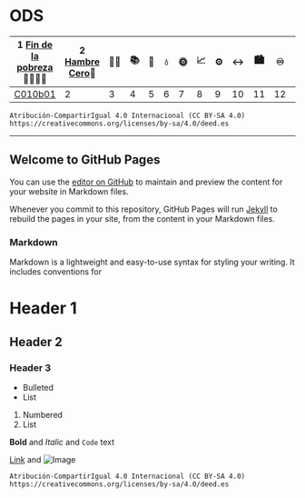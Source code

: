 # ODS

|**1** [Fin de la pobreza](ODS/1.md):family_man_woman_girl_boy:|**2** [Hambre Cero](ODS/2.md):stew:|:health_worker:|:books:|:busts_in_silhouette:|:droplet:|:sun_with_face:|:chart_with_upwards_trend:|:gear:|:left_right_arrow:|:cityscape:|:infinity:|:earth_americas:|:fish:|:deciduous_tree:|:dove:|:atom_symbol:|
|------------ | -------------|------------ |------------ | -------------|------------ |------------ | -------------|------------ |------------ | -------------|------------ |------------ | -------------|------------ |------------ | -------------|
|[C010b01](https://smartcitiescommunity.github.io/CivikBooks/ODS/1.html#C010b01)|2|3|4|5|6|7|8|9|10|11|12|13|14|15|16|17|



```Atribución-CompartirIgual 4.0 Internacional (CC BY-SA 4.0) https://creativecommons.org/licenses/by-sa/4.0/deed.es```

---------

## Welcome to GitHub Pages

You can use the [editor on GitHub](https://github.com/smartcitiescommunity/CivikBooks/edit/main/docs/index.md) to maintain and preview the content for your website in Markdown files.

Whenever you commit to this repository, GitHub Pages will run [Jekyll](https://jekyllrb.com/) to rebuild the pages in your site, from the content in your Markdown files.



### Markdown

Markdown is a lightweight and easy-to-use syntax for styling your writing. It includes conventions for




# Header 1
## Header 2
### Header 3

- Bulleted
- List

1. Numbered
2. List

**Bold** and _Italic_ and `Code` text

[Link](url) and ![Image](src)

```Atribución-CompartirIgual 4.0 Internacional (CC BY-SA 4.0) https://creativecommons.org/licenses/by-sa/4.0/deed.es```
```Villa, Juan F., (1 de mayo de 2021). CivikBook - Plantilla para CivikBooks. Github. Recuperado el 1 de Mayo de 2021 https://github.com/smartcitiescommunity/CivikBooks/blob/main/Guia-CivikBooks.md
